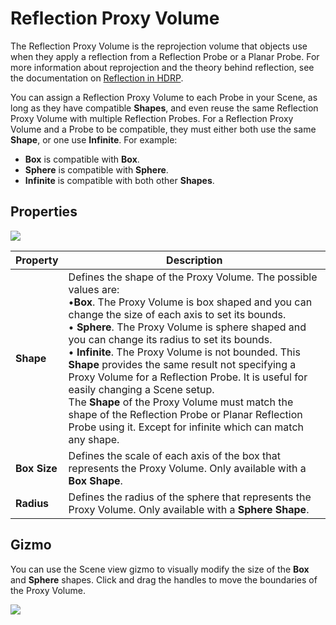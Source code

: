# Reflection Proxy Volume

The Reflection Proxy Volume is the reprojection volume that objects use when they apply a reflection from a Reflection Probe or a Planar Probe. For more information about reprojection and the theory behind reflection, see the documentation on [Reflection in HDRP](Reflection-in-HDRP.md).

You can assign a Reflection Proxy Volume to each Probe in your Scene, as long as they have compatible **Shapes**, and even reuse the same Reflection Proxy Volume with multiple Reflection Probes. For a Reflection Proxy Volume and a Probe to be compatible, they must either both use the same **Shape**, or one use **Infinite**. For example:

- **Box** is compatible with **Box**.
- **Sphere** is compatible with **Sphere**.
- **Infinite** is compatible with both other **Shapes**.

## Properties

![](Images/ReflectionProxyVolume1.png)

| **Property** | **Description**                                              |
| ------------ | ------------------------------------------------------------ |
| **Shape**    | Defines the shape of the Proxy Volume. The possible values are:<br />&#8226;**Box**. The Proxy Volume is box shaped and you can change the size of each axis to set its bounds.<br />&#8226; **Sphere**. The Proxy Volume is sphere shaped and you can change its radius to set its bounds.<br />&#8226; **Infinite**. The Proxy Volume is not bounded. This **Shape** provides the same result not specifying a Proxy Volume for a Reflection Probe. It is useful for easily changing a Scene setup.<br />The **Shape** of the Proxy Volume must match the shape of the Reflection Probe or Planar Reflection Probe using it. Except for infinite which can match any shape. |
| **Box Size** | Defines the scale of each axis of the box that represents the Proxy Volume. Only available with a **Box Shape**. |
| **Radius**   | Defines the radius of the sphere that represents the Proxy Volume. Only available with a **Sphere Shape**. |



## Gizmo

You can use the Scene view gizmo to visually modify the size of the **Box** and **Sphere** shapes. Click and drag the handles to move the boundaries of the Proxy Volume.

![](Images/ReflectionProxyVolume2.png)
